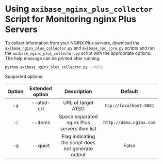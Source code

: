 # Using `axibase_nginx_plus_collector` Script for Monitoring nginx Plus Servers

To collect information from your NGINX Plus servers, download the [`axibase_nginx_plus_collector.py`](./src/axibase_nginx_plus_collector.py) and [`axibase_npc_core.py`](./src/axibase_npc_core.py) scripts and run the `axibase_nginx_plus_collector.py` script with the appropriate options.
The help message can be printed after running:

```sh
python axibase_nginx_plus_collector.py --help
```

Supported options:

|Option|Extended option|    Description                                         |                 Default               |
|:----:|:-------------:|:------------------------------------------------------:|:-------------------------------------:|
|-a    | --atsd-url    | URL of target ATSD                                     | `tcp://localhost:8081`                 |
|-i    | --items       | Space separated nginx Plus servers item list           | `http://demo.nginx.com`                 |
|-q    | --quiet       | Flag indicating the script does not generate output    | False                                 |
